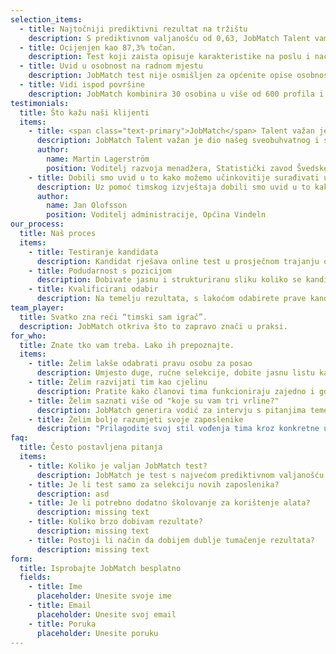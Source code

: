 ```yaml
---
selection_items:
  - title: Najtočniji prediktivni rezultat na tržištu
    description: S prediktivnom valjanošću od 0,63, JobMatch Talent vam daje najtočniji uvid u to kako će kandidat raditi, i prije nego što ga zaposlite.
  - title: Ocijenjen kao 87,3% točan.
    description: Test koji zaista opisuje karakteristike na poslu i način rada – prema onima koji su ga sami ispunili.
  - title: Uvid u osobnost na radnom mjestu
    description: JobMatch test nije osmišljen za općenite opise osobnosti, već da predvidi ponašanje na poslu i pomogne vam odabrati, razviti i voditi ljude na temelju stvarnih rezultata.
  - title: Vidi ispod površine
    description: JobMatch kombinira 30 osobina u više od 600 profila i prikazuje nijanse u ponašanju koje čine razliku između dobrog kandidata i pravog kandidata.
testimonials:
  title: Što kažu naši klijenti
  items:
    - title: <span class="text-primary">JobMatch</span> Talent važan je dio našeg sveobuhvatnog i strateškog pristupa upravljanju kompetencijama.
      description: JobMatch Talent važan je dio našeg sveobuhvatnog i strateškog pristupa upravljanju kompetencijama, kako u odabiru menadžera, tako i u njihovom kontinuiranom razvoju na najbolji mogući način.
      author:
        name: Martin Lagerström
        position: Voditelj razvoja menadžera, Statistički zavod Švedske
    - title: Dobili smo uvid u to kako možemo učinkovitije surađivati unutar tima.
      description: Uz pomoć timskog izvještaja dobili smo uvid u to kako možemo učinkovitije surađivati unutar tima, ali i poboljšati odnos i komunikaciju između voditelja i zaposlenika.
      author:
        name: Jan Olofsson
        position: Voditelj administracije, Općina Vindeln
our_process:
  title: Naš proces
  items:
    - title: Testiranje kandidata
      description: Kandidat rješava online test u prosječnom trajanju od 30–40 minuta
    - title: Podudarnost s pozicijom
      description: Dobivate jasnu i strukturiranu sliku koliko se kandidat uklapa u zahtjeve radnog mjesta.
    - title: Kvalificirani odabir
      description: Na temelju rezultata, s lakoćom odabirete prave kandidate za ulogu.
team_player:
  title: Svatko zna reći “timski sam igrač”.
  description: JobMatch otkriva što to zapravo znači u praksi.
for_who:
  title: Znate tko vam treba. Lako ih prepoznajte.
  items:
    - title: Želim lakše odabrati pravu osobu za posao
      description: Umjesto duge, ručne selekcije, dobite jasnu listu kandidata koji odgovaraju ključnim zahtjevima uloge.
    - title: Želim razvijati tim kao cjelinu
      description: Pratite kako članovi tima funkcioniraju zajedno i gdje leže mogućnosti za bolje uparivanje zadataka i ljudi.
    - title: Želim saznati više od "koje su vam tri vrline?"
      description: JobMatch generira vodič za intervju s pitanjima temeljenima na rezultatima testa i zahtjevima radnog mjesta.
    - title: Želim bolje razumjeti svoje zaposlenike
      description: "Prilagodite svoj stil vođenja tima kroz konkretne uvide: kako se ponašaju pod pritiskom, kako komuniciraju i što ih motivira."
faq:
  title: Često postavljena pitanja
  items:
    - title: Koliko je valjan JobMatch test?
      description: JobMatch je test s najvećom prediktivnom valjanošću na svijetu (0.63), što znači da daje najprecizniji uvid u učinak zaposlenika i njihovu uspješnost na poslu. Certificiran je od strane DNV prema EFPA standardima, odnosno, zadovoljava stroge kriterije psihometrijske kvalitete, uključujući pouzdanost, valjanost i etičku upotrebu.
    - title: Je li test samo za selekciju novih zaposlenika?
      description: asd
    - title: Je li potrebno dodatno školovanje za korištenje alata?
      description: missing text
    - title: Koliko brzo dobivam rezultate?
      description: missing text
    - title: Postoji li način da dobijem dublje tumačenje rezultata?
      description: missing text
form:
  title: Isprobajte JobMatch besplatno
  fields:
    - title: Ime
      placeholder: Unesite svoje ime
    - title: Email
      placeholder: Unesite svoj email
    - title: Poruka
      placeholder: Unesite poruku
---
```

